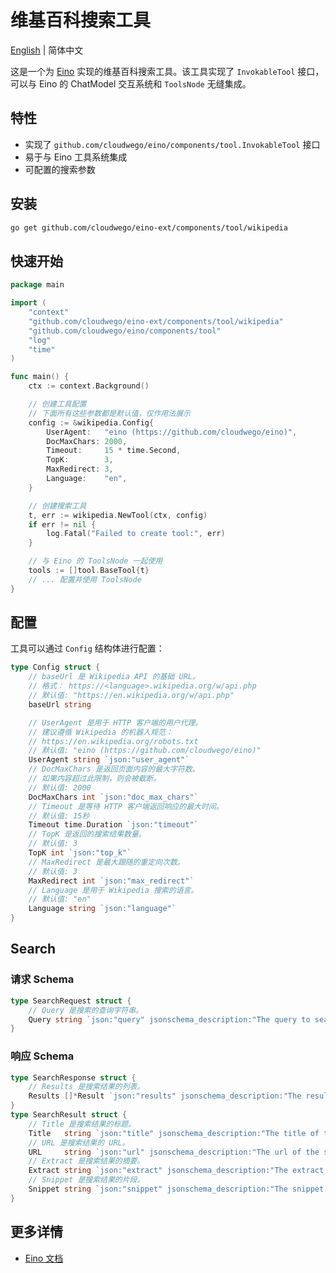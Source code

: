 # 维基百科搜索工具

[English](README.md) | 简体中文

这是一个为 [Eino](https://github.com/cloudwego/eino) 实现的维基百科搜索工具。该工具实现了 `InvokableTool` 接口，可以与 Eino 的 ChatModel 交互系统和 `ToolsNode` 无缝集成。

## 特性

- 实现了 `github.com/cloudwego/eino/components/tool.InvokableTool` 接口
- 易于与 Eino 工具系统集成
- 可配置的搜索参数

## 安装

```bash
go get github.com/cloudwego/eino-ext/components/tool/wikipedia
```

## 快速开始

```go
package main

import (
	"context"
	"github.com/cloudwego/eino-ext/components/tool/wikipedia"
	"github.com/cloudwego/eino/components/tool"
	"log"
	"time"
)

func main() {
	ctx := context.Background()

	// 创建工具配置
	// 下面所有这些参数都是默认值，仅作用法展示
	config := &wikipedia.Config{
		UserAgent:   "eino (https://github.com/cloudwego/eino)",
		DocMaxChars: 2000,
		Timeout:     15 * time.Second,
		TopK:        3,
		MaxRedirect: 3,
		Language:    "en",
	}

	// 创建搜索工具
	t, err := wikipedia.NewTool(ctx, config)
	if err != nil {
		log.Fatal("Failed to create tool:", err)
	}

	// 与 Eino 的 ToolsNode 一起使用
	tools := []tool.BaseTool{t}
	// ... 配置并使用 ToolsNode
}
```

## 配置

工具可以通过 `Config` 结构体进行配置：

```go
type Config struct {
    // baseUrl 是 Wikipedia API 的基础 URL。
    // 格式： https://<language>.wikipedia.org/w/api.php
    // 默认值: "https://en.wikipedia.org/w/api.php"
    baseUrl string 

    // UserAgent 是用于 HTTP 客户端的用户代理。
    // 建议遵循 Wikipedia 的机器人规范：
    // https://en.wikipedia.org/robots.txt
    // 默认值: "eino (https://github.com/cloudwego/eino)"
    UserAgent string `json:"user_agent"` 
    // DocMaxChars 是返回页面内容的最大字符数。
    // 如果内容超过此限制，则会被截断。
    // 默认值: 2000
    DocMaxChars int `json:"doc_max_chars"` 
    // Timeout 是等待 HTTP 客户端返回响应的最大时间。
    // 默认值: 15秒
    Timeout time.Duration `json:"timeout"` 
    // TopK 是返回的搜索结果数量。
    // 默认值: 3
    TopK int `json:"top_k"` 
    // MaxRedirect 是最大跟随的重定向次数。
    // 默认值: 3
    MaxRedirect int `json:"max_redirect"` 
    // Language 是用于 Wikipedia 搜索的语言。
    // 默认值: "en"
    Language string `json:"language"` 
}
```

## Search

### 请求 Schema

```go
type SearchRequest struct {
    // Query 是搜索的查询字符串。
    Query string `json:"query" jsonschema_description:"The query to search the web for"`
}
```

### 响应 Schema

```go
type SearchResponse struct {
    // Results 是搜索结果的列表。
    Results []*Result `json:"results" jsonschema_description:"The results of the search"`
}
type SearchResult struct {
    // Title 是搜索结果的标题。 
    Title   string `json:"title" jsonschema_description:"The title of the search result"`
    // URL 是搜索结果的 URL。 
    URL     string `json:"url" jsonschema_description:"The url of the search result"`
    // Extract 是搜索结果的摘要。
    Extract string `json:"extract" jsonschema_description:"The extract of the search result"`
    // Snippet 是搜索结果的片段。
    Snippet string `json:"snippet" jsonschema_description:"The snippet of the search result"`
}
```

## 更多详情

- [Eino 文档](https://github.com/cloudwego/eino)
